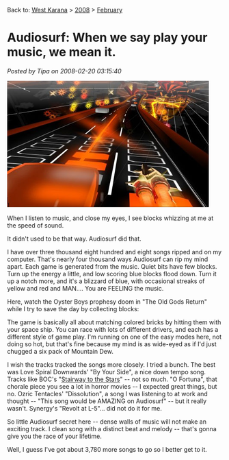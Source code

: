 Back to: [West Karana](/posts/westkarana.md) > [2008](/posts/2008/westkarana.md) > [February](./westkarana.md)
# Audiosurf: When we say play your music, we mean it.

*Posted by Tipa on 2008-02-20 03:15:40*

![audiosurf.jpg](../../../uploads/2008/02/audiosurf.jpg)

When I listen to music, and close my eyes, I see blocks whizzing at me at the speed of sound.

It didn't used to be that way. Audiosurf did that.

I have over three thousand eight hundred and eight songs ripped and on my computer. That's nearly four thousand ways Audiosurf can rip my mind apart. Each game is generated from the music. Quiet bits have few blocks. Turn up the energy a little, and low scoring blue blocks flood down. Turn it up a notch more, and it's a blizzard of blue, with occasional streaks of yellow and red and MAN.... You are FEELING the music.

Here, watch the Oyster Boys prophesy doom in "The Old Gods Return" while I try to save the day by collecting blocks:



The game is basically all about matching colored bricks by hitting them with your space ship. You can race with lots of different drivers, and each has a different style of game play. I'm running on one of the easy modes here, not doing so hot, but that's fine because my mind is as wide-eyed as if I'd just chugged a six pack of Mountain Dew.

I wish the tracks tracked the songs more closely. I tried a bunch. The best was Love Spiral Downwards' "By Your Side", a nice down tempo song. Tracks like BOC's "[Stairway to the Stars](http://youtube.com/watch?v=sA1K5NGAKEs)" -- not so much. "O Fortuna", that chorale piece you see a lot in horror movies -- I expected great things, but no. Ozric Tentacles' "Dissolution", a song I was listening to at work and thought -- "This song would be AMAZING on Audiosurf" -- but it really wasn't. Synergy's "Revolt at L-5"... did not do it for me.

So little Audiosurf secret here -- dense walls of music will not make an exciting track. I clean song with a distinct beat and melody -- that's gonna give you the race of your lifetime.

Well, I guess I've got about 3,780 more songs to go so I better get to it.

